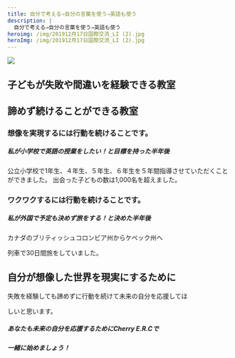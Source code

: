 ```yaml
---
title: 自分で考える⇒自分の言葉を使う⇒英語も使う
description: |
  自分で考える⇒自分の言葉を使う⇒英語も使う
heroimg: /img/201912月17日国際交流_LI (2).jpg
heroImg: /img/201912月17日国際交流_LI (2).jpg
---
```

![](/img/dsc_1015.jpg)

## **子どもが失敗や間違いを経験できる教室**

## **諦めず続けることができる教室**

### **想像を実現するには行動を続けることです。**

##### **私が小学校で英語の授業をしたい！と目標を持った半年後**

公立小学校で1年生、４年生、５年生、６年生を５年間指導させていただくことができました。
出会った子どもの数は1,000名を超えました。

### **ワクワクするには行動を続けることです。**

##### **私が外国で予定も決めず旅をする！と決めた半年後**

カナダのブリティッシュコロンビア州からケベック州へ

列車で30日間旅をしていました。

## **自分が想像した世界を現実にするために**

失敗を経験しても諦めずに行動を続けて未来の自分を応援してほ

しいと思います。

##### **あなたも未来の自分を応援するためにCherry E.R.Cで**

##### **一緒に始めましょう！**